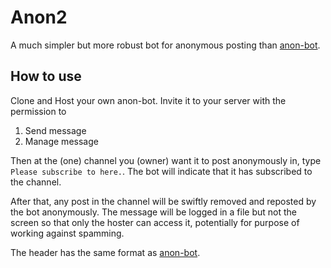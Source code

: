 # Anon2

A much simpler but more robust bot for anonymous posting than [anon-bot](https://github.com/8zu/anon-bot).

## How to use

Clone and Host your own anon-bot. Invite it to your server with the permission to

1. Send message
2. Manage message

Then at the (one) channel you (owner) want it to post anonymously in, type `Please subscribe to here.`. The bot will indicate that it has subscribed to the channel.

After that, any post in the channel will be swiftly removed and reposted by the bot anonymously. The message will be logged in a file but not the screen so that only the hoster can access it, potentially for purpose of working against spamming.

The header has the same format as [anon-bot](https://github.com/8zu/anon-bot).
